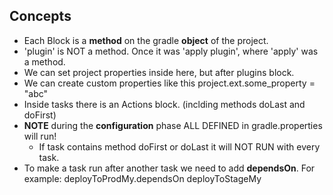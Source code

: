 ## Concepts
- Each Block is a **method** on the gradle **object** of the project.
- 'plugin' is NOT a method. Once it was 'apply plugin', where 'apply' was a method.
- We can set project properties inside here, but after plugins block.
- We can create custom properties like this project.ext.some_property = "abc"
- Inside tasks there is an Actions block. (inclding methods doLast and doFirst)
- **NOTE** during the **configuration** phase ALL DEFINED in gradle.properties will run!
  - If task contains method doFirst or doLast it will NOT RUN with every task.
- To make a task run after another task we need to add **dependsOn**. For example: deployToProdMy.dependsOn deployToStageMy

